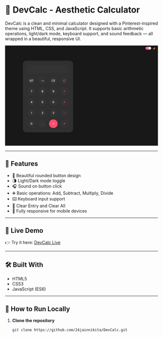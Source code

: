 # 🧮 DevCalc - Aesthetic Calculator

DevCalc is a clean and minimal calculator designed with a Pinterest-inspired theme using HTML, CSS, and JavaScript. It supports basic arithmetic operations, light/dark mode, keyboard support, and sound feedback — all wrapped in a beautiful, responsive UI.

![DevCalc Screenshot](./screenshot.jpeg)

---

## 🔧 Features

- 🎨 Beautiful rounded button design
- 🌗 Light/Dark mode toggle
- 🎧 Sound on button click
- ➕ Basic operations: Add, Subtract, Multiply, Divide
- ⌨️ Keyboard input support
- 🔁 Clear Entry and Clear All
- 📱 Fully responsive for mobile devices

---

## 🚀 Live Demo

👉 Try it here: [DevCalc Live](https://24jainnikita.github.io/DevCalc)

---

## 🛠️ Built With

- HTML5
- CSS3
- JavaScript (ES6)

---

## 🧪 How to Run Locally

1. **Clone the repository**
   ```bash
   git clone https://github.com/24jainnikita/DevCalc.git
